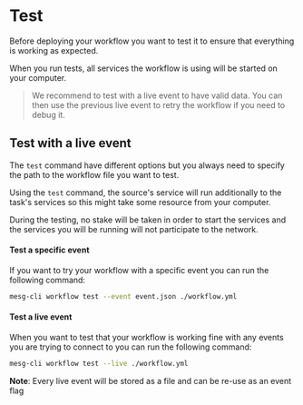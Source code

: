 # Test

Before deploying your workflow you want to test it to ensure that everything is working as expected.

When you run tests, all services the workflow is using will be started on your computer.

> We recommend to test with a live event to have valid data. You can then use the previous live event to retry the workflow if you need to debug it.

## Test with a live event

The `test` command have different options but you always need to specify the path to the workflow file you want to test.

Using the `test` command, the source's service will run additionally to the task's services so this might take some resource from your computer.

During the testing, no stake will be taken in order to start the services and the services you will be running will not participate to the network.

#### Test a specific event

If you want to try your workflow with a specific event you can run the following command:

```bash
mesg-cli workflow test --event event.json ./workflow.yml
```

#### Test a live event

When you want to test that your workflow is working fine with any events you are trying to connect to you can run the following command:

```bash
mesg-cli workflow test --live ./workflow.yml
```

**Note**: Every live event will be stored as a file and can be re-use as an event flag

